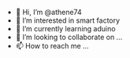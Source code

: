 - 👋 Hi, I’m @athene74
- 👀 I’m interested in smart factory
- 🌱 I’m currently learning aduino
- 💞️ I’m looking to collaborate on ...
- 📫 How to reach me ...

<!---
athene74/athene74 is a ✨ special ✨ repository because its `README.md` (this file) appears on your GitHub profile.
You can click the Preview link to take a look at your changes.
--->
